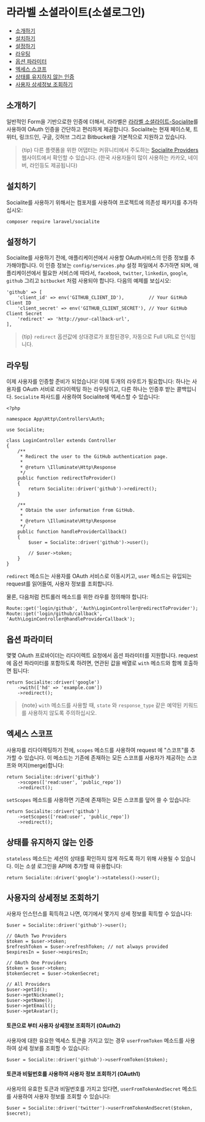 # 라라벨 소셜라이트(소셜로그인)

- [소개하기](#introduction)
- [설치하기](#installation)
- [설정하기](#configuration)
- [라우팅](#routing)
- [옵션 파라미터](#optional-parameters)
- [엑세스 스코프](#access-scopes)
- [상태를 유지하지 않는 인증](#stateless-authentication)
- [사용자 상세정보 조회하기](#retrieving-user-details)

<a name="introduction"></a>
## 소개하기

일반적인 Form을 기반으로한 인증에 더해서, 라라벨은 [라라벨 소셜라이트-Socialite](https://github.com/laravel/socialite)를 사용하여 OAuth 인증을 간단하고 편리하게 제공합니다. Socialite는 현재 페이스북, 트위터, 링크드인, 구글, 깃허브 그리고 Bitbucket을 기본적으로 지원하고 있습니다.

> {tip} 다른 플랫폼을 위한 어댑터는 커뮤니티에서 주도하는 [Socialite Providers](https://socialiteproviders.github.io/) 웹사이트에서 확인할 수 있습니다. (한국 사용자들이 많이 사용하는 카카오, 네이버, 라인등도 제공됩니다)

<a name="installation"></a>
## 설치하기

Socialite를 사용하기 위해서는 컴포저를 사용하여 프로젝트에 의존성 패키지를 추가하십시오:

    composer require laravel/socialite

<a name="configuration"></a>
## 설정하기

Socialite를 사용하기 전에, 애플리케이션에서 사용할 OAuth서비스의 인증 정보를 추가해야합니다. 이 인증 정보는 `config/services.php` 설정 파일에서 추가하면 되며, 애플리케이션에서 필요한 서비스에 따라서, `facebook`, `twitter`, `linkedin`, `google`, `github` 그리고 `bitbucket` 처럼 사용되야 합니다. 다음의 예제를 보십시오:

    'github' => [
        'client_id' => env('GITHUB_CLIENT_ID'),         // Your GitHub Client ID
        'client_secret' => env('GITHUB_CLIENT_SECRET'), // Your GitHub Client Secret
        'redirect' => 'http://your-callback-url',
    ],

> {tip} `redirect` 옵션값에 상대경로가 포함된경우, 자동으로 Full URL로 인식됩니다.

<a name="routing"></a>
## 라우팅

이제 사용자를 인증할 준비가 되었습니다! 이제 두개의 라우트가 필요합니다: 하나는 사용자를 OAuth 서비로 리다이렉팅 하는 라우팅이고, 다른 하나는 인증후 받는 콜백입니다. `Socialite` 파사드를 사용하여 Socialite에 엑세스할 수 있습니다:

    <?php

    namespace App\Http\Controllers\Auth;

    use Socialite;

    class LoginController extends Controller
    {
        /**
         * Redirect the user to the GitHub authentication page.
         *
         * @return \Illuminate\Http\Response
         */
        public function redirectToProvider()
        {
            return Socialite::driver('github')->redirect();
        }

        /**
         * Obtain the user information from GitHub.
         *
         * @return \Illuminate\Http\Response
         */
        public function handleProviderCallback()
        {
            $user = Socialite::driver('github')->user();

            // $user->token;
        }
    }

`redirect` 메소드는 사용자를 OAuth 서비스로 이동시키고, `user` 메소드는 유입되는 request를 읽어들여, 사용자 정보를 조회합니다.

물론, 다음처럼 컨트롤러 메소드를 위한 라우를 정의해야 합니다:

    Route::get('login/github', 'Auth\LoginController@redirectToProvider');
    Route::get('login/github/callback', 'Auth\LoginController@handleProviderCallback');

<a name="optional-parameters"></a>
## 옵션 파라미터

몇몇 OAuth 프로바이더는 리다이렉트 요청에서 옵션 파라미터를 지원합니다. request에 옵션 파라미터를 포함하도록 하려면, 연관된 값을 배열로 `with` 메소드와 함께 호출하면 됩니다:

    return Socialite::driver('google')
        ->with(['hd' => 'example.com'])
        ->redirect();

> {note} `with` 메소드를 사용할 때, `state` 와 `response_type` 같은 예약된 키워드를 사용하지 않도록 주의하십시오.

<a name="access-scopes"></a>
## 엑세스 스코프

사용자를 리다이렉팅하기 전에, `scopes` 메소드를 사용하여 request 에 "스코프"를 추가할 수 있습니다. 이 메소드는 기존에 존재하는 모든 스코프를 사용자가 제공하는 스코프와 머지(merge)합니다:

    return Socialite::driver('github')
        ->scopes(['read:user', 'public_repo'])
        ->redirect();

`setScopes` 메소드를 사용하면 기존에 존재하는 모든 스코프를 덮어 쓸 수 있습니다:

    return Socialite::driver('github')
        ->setScopes(['read:user', 'public_repo'])
        ->redirect();

<a name="stateless-authentication"></a>
## 상태를 유지하지 않는 인증

`stateless` 메소드는 세션의 상태를 확인하지 않게 하도록 하기 위해 사용될 수 있습니다. 이는 소셜 로그인을 API에 추가할 때 유용합니다:

    return Socialite::driver('google')->stateless()->user();

<a name="retrieving-user-details"></a>
## 사용자의 상세정보 조회하기

사용자 인스턴스를 획득하고 나면, 여기에서 몇가지 상세 정보를 획득할 수 있습니다:

    $user = Socialite::driver('github')->user();

    // OAuth Two Providers
    $token = $user->token;
    $refreshToken = $user->refreshToken; // not always provided
    $expiresIn = $user->expiresIn;

    // OAuth One Providers
    $token = $user->token;
    $tokenSecret = $user->tokenSecret;

    // All Providers
    $user->getId();
    $user->getNickname();
    $user->getName();
    $user->getEmail();
    $user->getAvatar();

#### 토큰으로 부터 사용자 상세정보 조회하기 (OAuth2)

사용자에 대한 유요한 엑세스 토큰을 가지고 있는 경우 `userFromToken` 메소드를 사용하여 상세 정보를 조회할 수 있습니다:

    $user = Socialite::driver('github')->userFromToken($token);

#### 토큰과 비밀번호를 사용하여 사용자 정보 조회하기 (OAuth1)

사용자의 유효한 토큰과 비밀번호를 가지고 있다면, `userFromTokenAndSecret` 메소드를 사용하여 사용자 정보를 조회할 수 있습니다:

    $user = Socialite::driver('twitter')->userFromTokenAndSecret($token, $secret);
